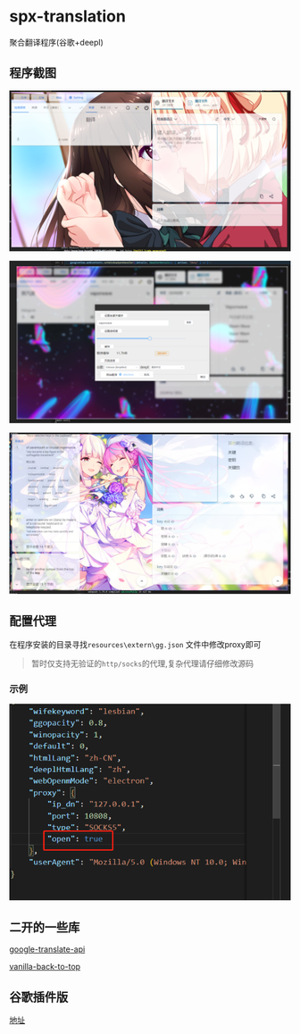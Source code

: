 # spx-translation
聚合翻译程序(谷歌+deepl)

## 程序截图

![主页](./README.assets/%E4%B8%BB%E9%A1%B5.png "主页")

![设置](./README.assets/%E8%AE%BE%E7%BD%AE.png "设置")

![回到顶部](./README.assets/%E5%9B%9E%E5%88%B0%E9%A1%B6%E9%83%A8.png "回到顶部")


## 配置代理
在程序安装的目录寻找`resources\extern\gg.json` 文件中修改proxy即可
> 暂时仅支持无验证的`http/socks`的代理,复杂代理请仔细修改源码

### 示例
![代理](./README.assets/%E4%BB%A3%E7%90%86.jpg "回到顶部")


## 二开的一些库

[google-translate-api](https://github.com/matheuss/google-translate-api)

[vanilla-back-to-top](https://github.com/vfeskov/vanilla-back-to-top)


## 谷歌插件版
[地址](https://github.com/mlmdflr/spx-translation-chrome)